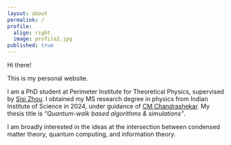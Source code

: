 ```yaml
---
layout: about
permalink: /
profile:
  align: right
  image: profile2.jpg
published: true
---
```


Hi there! 

This is my personal website. 

I am a PhD student at Perimeter Institute for Theoretical Physics, supervised by [Sisi Zhou](https://sisi-zhou.github.io/). I obtained my MS research degree in physics from Indian Institute of Science in 2024, under guidance of [CM Chandrashekar](http://iap.iisc.ac.in/~chandracm/). My thesis title is <i>“Quantum-walk based algorithms & simulations”</i>.

I am broadly interested in the ideas at the intersection between condensed matter theory, quantum computing, and information theory. 
